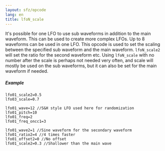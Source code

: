 ```yaml
---
layout: sfz/opcode
lang: en
title: lfoN_scale
---
```

It's possible for one LFO to use sub waveforms in addition to the main waveform.
This can be used to create more complex LFOs.
Up to 8 waveforms can be used in one LFO.
This opcode is used to set the scaling between the specified sub waveform and
the main waveform. `lfoN_scale2` will set the ratio for the second waveform etc.
Using `lfoN_scale` with no number after the scale is perhaps not needed very often,
and scale will mostly be used on the sub waveforms, but it can also be set for
the main waveform if needed.

##### Example

```
lfo01_scale2=0.5
lfo03_scale=0.7
```

```
lfo01_wave=12 //S&H style LFO used here for randomization
lfo01_pitch=10
lfo01_freq=2
lfo01_freq_oncc1=3

lfo01_wave2=1 //Sine waveform for the secondary waveform
lfo01_ratio2=4 //4 times faster
lfo01_offset2=0 //No offset
lfo01_scale2=0.3 //Shallower than the main wave
```
